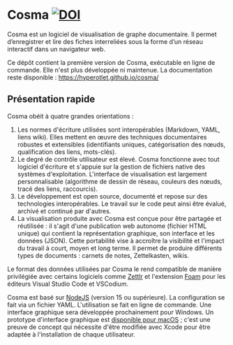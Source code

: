 # Cosma [![DOI](https://zenodo.org/badge/308555323.svg)](https://zenodo.org/badge/latestdoi/308555323)

Cosma est un logiciel de visualisation de graphe documentaire. Il permet d’enregistrer et lire des fiches interreliées sous la forme d’un réseau interactif dans un navigateur web.

Ce dépôt contient la première version de Cosma, exécutable en ligne de commande. Elle n'est plus développée ni maintenue. La documentation reste disponible : https://hyperotlet.github.io/cosma/

## Présentation rapide

Cosma obéit à quatre grandes orientations :

1. Les normes d'écriture utilisées sont interopérables (Markdown, YAML, liens wiki). Elles mettent en œuvre des techniques documentaires robustes et extensibles (identifiants uniques, catégorisation des nœuds, qualification des liens, mots-clés).
2. Le degré de contrôle utilisateur est élevé. Cosma fonctionne avec tout logiciel d'écriture et s'appuie sur la gestion de fichiers native des systèmes d'exploitation. L'interface de visualisation est largement personnalisable (algorithme de dessin de réseau, couleurs des nœuds, tracé des liens, raccourcis).
3. Le développement est open source, documenté et repose sur des technologies interopérables. Le travail sur le code peut ainsi être évalué, archivé et continué par d'autres.
4. La visualisation produite avec Cosma est conçue pour être partagée et réutilisée : il s'agit d'une publication web autonome (fichier HTML unique) qui contient la représentation graphique, son interface et les données (JSON). Cette portabilité vise à accroître la visibilité et l'impact du travail à court, moyen et long terme.
Il permet de produire différents types de documents : carnets de notes, Zettelkasten, wikis.

Le format des données utilisées par Cosma le rend compatible de manière privilégiée avec certains logiciels comme [Zettlr](https://zettlr.com) et l'extension [Foam](https://foambubble.github.io/foam/) pour les éditeurs Visual Studio Code et VSCodium.

Cosma est basé sur [NodeJS](https://nodejs.org/fr/) (version 15 ou supérieure). La configuration se fait via un fichier YAML. L'utilisation se fait en ligne de commande. Une interface graphique sera développée prochainement pour Windows. Un prototype d'interface graphique est [disponible pour macOS](https://github.com/hyperotlet/cosma-macos) ; c'est une preuve de concept qui nécessite d'être modifiée avec Xcode pour être adaptée à l'installation de chaque utilisateur.
